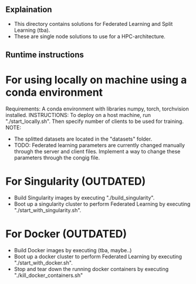 ## Explaination
- This directory contains solutions for Federated Learning and Split Learning (tba).
- These are single node solutions to use for a HPC-architecture.

## Runtime instructions

# For using locally on machine using a conda environment
Requirements: A conda environment with libraries numpy, torch, torchvision installed.
INSTRUCTIONS: To deploy on a host machine, run "./start_locally.sh". Then specify number of clients to be used for training.
NOTE:
- The splitted datasets are located in the "datasets" folder.
- TODO: Federated learning parameters are currently changed manually through the server and client files. Implement a way to change these parameters through the congig file.

# For Singularity (OUTDATED)
- Build Singularity images by executing "./build_singularity".
- Boot up a singularity cluster to perform Federated Learning by executing "./start_with_singularity.sh".

# For Docker (OUTDATED)
- Build Docker images by executing (tba, maybe..)
- Boot up a docker cluster to perform Federated Learning by executing "./start_with_docker.sh".
- Stop and tear down the running docker containers by executing "./kill_docker_containers.sh"
